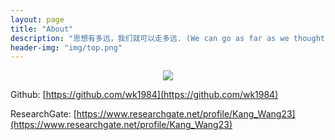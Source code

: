 ```yaml
---
layout: page
title: "About"
description: "思想有多远，我们就可以走多远. (We can go as far as we thought)"
header-img: "img/top.png"
---
```



<center>
    <p><img src="https://avatars0.githubusercontent.com/u/7428153?v=4&s=460" align="center"></p>
</center>

Github: 
[https://github.com/wk1984](https://github.com/wk1984)

ResearchGate:
[https://www.researchgate.net/profile/Kang_Wang23](https://www.researchgate.net/profile/Kang_Wang23)

